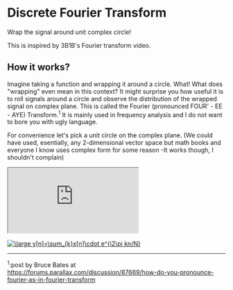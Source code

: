 # Discrete Fourier Transform
Wrap the signal around unit complex circle!

This is inspired by 3B1B's Fourier transform video.

## How it works?

Imagine taking a function and wrapping it around a circle. What! What does "wrapping" even mean in this context? 
It might surprise you how useful it is to roll signals around a circle and observe the distribution of the wrapped signal on complex plane. This is called the Fourier (pronounced FOUR' - EE - AYE) Transform.<sup>1</sup> It is mainly used in frequency analysis and I do not want to bore you with ugly language.

For convenience let's pick a unit circle on the complex plane. (We could have used, esentially, any 2-dimensional vector space but math books and everyone I know uses complex form for some reason -It works though, I shouldn't complain)
<iframe src="https://editor.p5js.org/alpersunter1@gmail.com/embed/cX1xOPs8w"></iframe>

<a href="https://www.codecogs.com/eqnedit.php?latex=\dpi{150}&space;\large&space;y[n]=\sum_{k}x[n]\cdot&space;e^{i2\pi&space;kn/N}" target="_blank"><img src="https://latex.codecogs.com/gif.latex?\dpi{150}&space;\large&space;y[n]=\sum_{k}x[n]\cdot&space;e^{i2\pi&space;kn/N}" title="\large y[n]=\sum_{k}x[n]\cdot e^{i2\pi kn/N}" /></a>

--------
<sup>1</sup>:post by Bruce Bates at https://forums.parallax.com/discussion/87669/how-do-you-pronounce-fourier-as-in-fourier-transform

